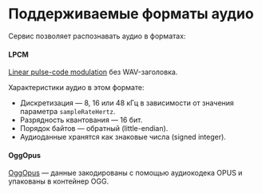 # Поддерживаемые форматы аудио

Сервис позволяет распознавать аудио в форматах:

#### LPCM

[Linear pulse-code modulation](https://en.wikipedia.org/wiki/Pulse-code_modulation) без WAV-заголовка.

Характеристики аудио в этом формате:
* Дискретизация — 8, 16 или 48 кГц в зависимости от значения параметра `sampleRateHertz`.
* Разрядность квантования — 16 бит.
* Порядок байтов — обратный (little-endian).
* Аудиоданные хранятся как знаковые числа (signed integer).

#### OggOpus

[OggOpus](https://wiki.xiph.org/OggOpus) — данные закодированы с помощью аудиокодека OPUS и упакованы в контейнер OGG.